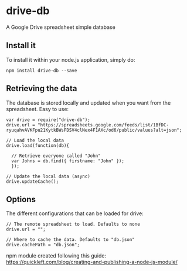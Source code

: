 # drive-db
A Google Drive spreadsheet simple database

## Install it

To install it within your node.js application, simply do:

    npm install drive-db --save

## Retrieving the data

The database is stored locally and updated when you want from the spreadsheet. Easy to use:

    var drive = require("drive-db");
    drive.url = "https://spreadsheets.google.com/feeds/list/1BfDC-ryuqahvAVKFpu21KytkBWsFDSV4clNex4F1AXc/od6/public/values?alt=json";

    // Load the local data
    drive.load(function(db){

      // Retrieve everyone called "John"
      var Johns = db.find({ firstname: "John" });
      });

    // Update the local data (async)
    drive.updateCache();



## Options

The different configurations that can be loaded for drive:

    // The remote spreadsheet to load. Defaults to none
    drive.url = "";

    // Where to cache the data. Defaults to "db.json"
    drive.cachePath = "db.json";




npm module created following this guide: https://quickleft.com/blog/creating-and-publishing-a-node-js-module/
